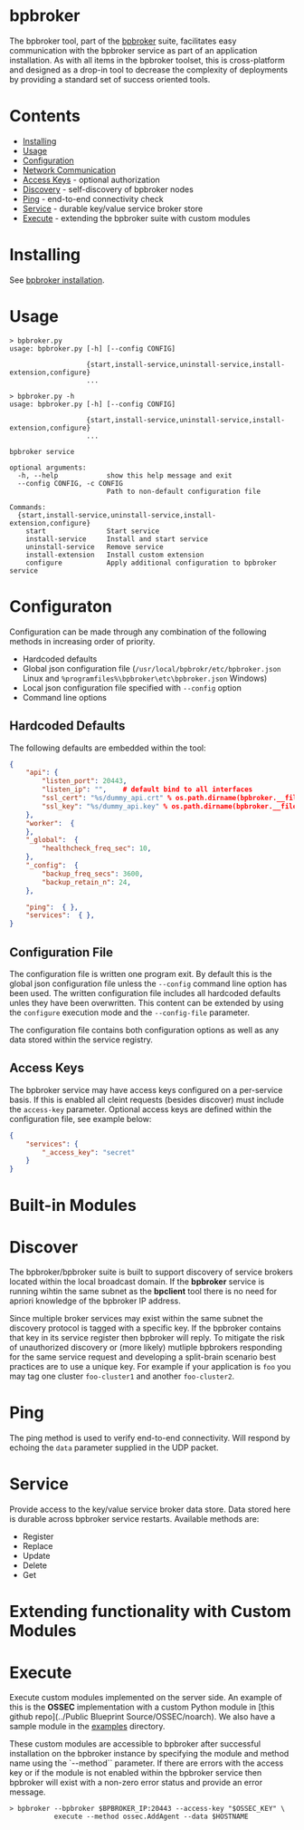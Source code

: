 
# bpbroker

The bpbroker tool, part of the [bpbroker](README.md) suite, facilitates easy communication with the bpbroker service as part of an application installation.
As with all items in the bpbroker toolset, this is cross-platform and designed as a drop-in tool to decrease the complexity of deployments by providing a standard set of
success oriented tools.

# Contents

* [Installing](#installing)
* [Usage](#usage)
* [Configuration](#configuration)
* [Network Communication](#network-communication)
* [Access Keys](#access-keys) - optional authorization
* [Discovery](#discover) - self-discovery of bpbroker nodes
* [Ping](#ping) - end-to-end connectivity check
* [Service](#service) - durable key/value service broker store
* [Execute](#execute) - extending the bpbroker suite with custom modules


# Installing
See [bpbroker installation](README.md#installing).


# Usage
```shell
> bpbroker.py
usage: bpbroker.py [-h] [--config CONFIG]

                   {start,install-service,uninstall-service,install-extension,configure}
                   ...

> bpbroker.py -h
usage: bpbroker.py [-h] [--config CONFIG]

                   {start,install-service,uninstall-service,install-extension,configure}
                   ...

bpbroker service

optional arguments:
  -h, --help            show this help message and exit
  --config CONFIG, -c CONFIG
                        Path to non-default configuration file

Commands:
  {start,install-service,uninstall-service,install-extension,configure}
    start               Start service
    install-service     Install and start service
    uninstall-service   Remove service
    install-extension   Install custom extension
    configure           Apply additional configuration to bpbroker service
```


# Configuraton
Configuration can be made through any combination of the following methods in increasing order of priority.
* Hardcoded defaults
* Global json configuration file (`/usr/local/bpbrokr/etc/bpbroker.json` Linux and `%programfiles%\bpbroker\etc\bpbroker.json` Windows)
* Local json configuration file specified with `--config` option
* Command line options

## Hardcoded Defaults
The following defaults are embedded within the tool:
```json
{
    "api": {
    	"listen_port": 20443,
    	"listen_ip": "",    # default bind to all interfaces
    	"ssl_cert": "%s/dummy_api.crt" % os.path.dirname(bpbroker.__file__),
    	"ssl_key": "%s/dummy_api.key" % os.path.dirname(bpbroker.__file__),
    },
    "worker":  {
    },
    "_global":  {
        "healthcheck_freq_sec": 10,
    },
    "_config":  {
        "backup_freq_secs": 3600,
        "backup_retain_n": 24,
    },

    "ping":  { },
    "services":  { },
}
```

## Configuration File
The configuration file is written one program exit.  By default this is the global json configuration file unless the `--config` command
line option has been used.  The written configuration file includes all hardcoded defaults unles they have been overwritten.  This content
can be extended by using the `configure` execution mode and the `--config-file` parameter.

The configuration file contains both configuration options as well as any data stored within the service registry.


## Access Keys
The bpbroker service may have access keys configured on a per-service basis.  If this is enabled all cleint requests (besides discover) must include
the `access-key` parameter.  Optional access keys are defined within the configuration file, see example below:
```json
{
	"services": {
		"_access_key": "secret"
	}
}
```


# Built-in Modules

# Discover
The bpbroker/bpbroker suite is built to support discovery of service brokers located within the local broadcast domain.  If the **bpbroker** service is running wihtin
the same subnet as the **bpclient** tool there is no need for apriori knowledge of the bpbroker IP address.

Since multiple broker services may exist within the same subnet the discovery protocol is tagged with a specific key.  If the bpbroker contains that key in its
service register then bpbroker will reply.  To mitigate the risk of unauthorized discovery or (more likely) mutliple bpbrokers responding for the same service 
request and developing a split-brain scenario best practices are to use a unique key.  For example if your application is `foo` you may tag one cluster 
`foo-cluster1` and another `foo-cluster2`.  


# Ping
The ping method is used to verify end-to-end connectivity.  Will respond by echoing the `data` parameter supplied in the UDP packet.

# Service
Provide access to the key/value service broker data store.  Data stored here is durable across bpbroker service restarts.  Available methods are:
* Register
* Replace
* Update
* Delete
* Get


# Extending functionality with Custom Modules

# Execute
Execute custom modules implemented on the server side.  An example of this is the **OSSEC** implementation with a custom Python module in [this github repo](../Public Blueprint Source/OSSEC/noarch).  We also have a sample module in the [examples](examples/example_extension_module.py) directory.

These custom modules are accessible to bpbroker after successful installation on the bpbroker instance by specifying the module and method name using the `--method`` parameter.
If there are errors with the access key or if the module is not enabled within the bpbroker service then bpbroker will exist with a non-zero error status and provide an error
message.


```shell
> bpbroker --bpbroker $BPBROKER_IP:20443 --access-key "$OSSEC_KEY" \
           execute --method ossec.AddAgent --data $HOSTNAME
```

